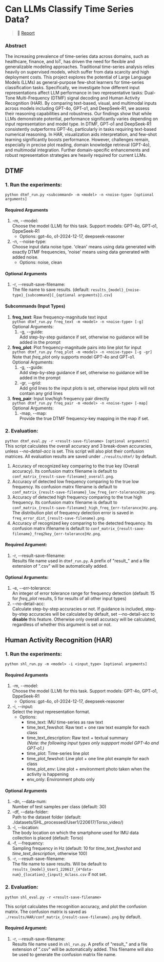 # Can LLMs Classify Time Series Data?
> 📑 [Report](./report.md)  

### Abstract
The increasing prevalence of time-series data across domains, such as healthcare, finance, and IoT, has driven the need for flexible and generalizable modeling approaches. Traditional time-series analysis relies heavily on supervised models, which suffer from data scarcity and high deployment costs. This project explores the potential of Large Language Models (LLMs) as general-purpose few-shot learners for time-series classification tasks. Specifically, we investigate how different input representations affect LLM performance in two representative tasks: Dual-Tone Multi-Frequency (DTMF) signal decoding and Human Activity Recognition (HAR). By comparing text-based, visual, and multimodal inputs across models including GPT-4o, GPT-o1, and DeepSeek-R1, we assess their reasoning capabilities and robustness. Our findings show that while LLMs demonstrate potential, performance significantly varies depending on input representation and model type. In DTMF, GPT-o1 and DeepSeek-R1 consistently outperforms GPT-4o, particularly in tasks requiring text-based numerical reasoning. In HAR, visualization aids interpretation, and few-shot learning significantly boosts performance. However, challenges remain, especially in precise plot reading, domain knowledge retrieval (GPT-4o), and multimodal integration. Further domain-specific enhancements and robust representation strategies are heavily required for current LLMs.

## DTMF
### 1. Run the experiments:
`python dtmf_run.py <subcommand> -m <model> -n <noise-type> [optional arguments]`

#### Required Arguments
1. -m, --model:  
    Choose the model (LLM) for this task. Support models: GPT-4o, GPT-o1, DppeSeek-R1
    - Options: gpt-4o, o1-2024-12-17, deepseek-reasoner
1. -n, --noise-type:  
    Choose input data noise type. 'clean' means using data generated with exactly DTMF frequencies, 'noise' means using data generated with added noise.
    - Options: noise, clean

#### Optional Arguments
1. -r, --result-save-filename:  
    The file name to save results. (default: `results_{model}_{noise-type}_{subcommand}[_{optional arguments}].csv`)

#### Subcommands (Input Types)
1. **freq_text**: Raw frequency-magnitude text input  
    `python dtmf_run.py freq_text -m <model> -n <noise-type> [-g]`  
    Optional Arguments:  
    1. -g, --guide:  
        Add step-by-step guidance if set, otherwise no guidance will be added in the prompt
1. **freq_plot**: Plot frequency-magnitude pairs into line plot for input  
    `python dtmf_run.py freq_plot -m <model> -n <noise-type> [-g -gr]`  
    Note that *freq_plot* only supports model GPT-4o and GPT-o1.  
    Optional Arguments:  
    1. -g, --guide:  
        Add step-by-step guidance if set, otherwise no guidance will be added in the prompt
    1. -gr, --grid:  
        Add grid lines to the input plots is set, otherwise input plots will not contain any grid lines
1. **freq_pair**: Input low/high frequency pair directly  
    `python dtmf_run.py freq_pair -m <model> -n <noise-type> [-map]`  
    Optional Arguments:  
    1. -map, --map:  
        Provide the true DTMF frequency-key mapping in the map if set.


### 2. Evaluation:
`python dtmf_eval.py -r <result-save-filename> [optional arguments]`  
This script calculates the overall accuracy and 3 break-down accuracies, unless *--no-detail-acc* is set. This script will also plot their confusion matrices. All evaluation results are saved under `./results/dtmf/` by default.
1. Accuracy of recognized key comparing to the true key (Overall accuracy). Its confusion matrx filename is default to `conf_matrix_{result-save-filename}_overall.png`.
1. Accuracy of detected low frequency comparing to the true low frequency. Its confusion matrx filename is default to `conf_matrix_{result-save-filename}_low_freq_{err-tolerance}Hz.png`.
1. Accuracy of detected high frequency comparing to the true high frequency. Its confusion matrx filename is default to `conf_matrix_{result-save-filename}_high_freq_{err-tolerance}Hz.png`. The distribution plot of frequency detection error is saved in `freq_error_dist_{result-save-filename}.png`.
1. Accuracy of recognized key comparing to the detected frequency. Its confusion matrx ifilename is default to `conf_matrix_{result-save-filename}_freq2key_{err-tolerance}Hz.png`.

#### Required Argument:  
1. -r, --result-save-filename:  
    Results file name used in `dtmf_run.py`. A prefix of "result_" and a file extension of ".csv" will be automatically added.  

#### Optional Arguments:
1. -e, --err-tolerance:  
    An integer of error tolerance range for frequency detection (default: 15 for *freq_plot* results, 5 for results of all other input types)
1. --no-detail-acc:  
    Calculate step-by-step accuracies or not. If guidance is included, step-by-step accuracies will be calculated by default, set --no-detail-acc to **disable** this feature. Otherwise only overall accuracy will be calculated, regardless of whether this argument is set or not.


## Human Activity Recognition (HAR)
### 1. Run the experiments:
`python shl_run.py -m <model> -i <input_type> [optional arguments]`

#### Required Arguments
1. -m, --model:  
    Choose the model (LLM) for this task. Support models: GPT-4o, GPT-o1, DppeSeek-R1
    - Options: gpt-4o, o1-2024-12-17, deepseek-reasoner
1. -i, --input:  
    Select the input representation format.
	- Options:
	    - time_text: IMU time-series as raw text
	    - time_text_fewshot: Raw text + one raw text example for each class
	    - time_text_description: Raw text + textual summary  
        *(Note: the following input types only suppport model GPT-4o and GPT-o1.)*  
	    - time_plot: Time-series line plot
	    - time_plot_fewshot: Line plot + one line plot example for each class
	    - time_plot_env: Line plot + environment photo taken when the activity is happening
	    - env_only: Environment photo only

#### Optional Arguments
1. -dn, --data-num:  
    Number of test samples per class (default: 30)
1. -df, --data-folder:  
    Path to the dataset folder (default: ./datasets/SHL_processed/User1/220617/Torso_video/)
1. -l, --location:  
    The body location on which the smartphone used for IMU data collection is placed (default: Torso)
1. -f, --frequency:  
    Sampling frequency in Hz (default: 10 for *time_text_fewshot* and *time_text_description*, otherwise 100)
1. -r, --result-save-filename:  
    The file name to save results. Will be default to `results_{model}_User1_220617_{4*data-num}_{location}_{input}_4class.csv` if not set.

### 2. Evaluation:
`python shl_eval.py -r <result-save-filename>`  

This script calculates the recognition accuracy, and plot the confusion matrix. The confusion matrix is saved as `./results/HAR/conf_matrix_{result-save-filename}.png` by default.  

#### Required Argument:  
1. -r, --result-save-filename:  
    Results file name used in `shl_run.py`. A prefix of "result_" and a file extension of ".csv" will be automatically added. This filename will also be used to generate the confusion matrix file name.  